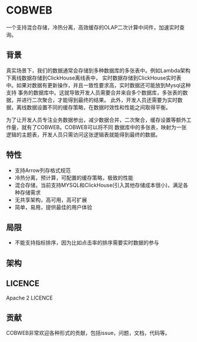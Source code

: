 # COBWEB
一个支持混合存储，冷热分离，高效缓存的OLAP二次计算中间件，加速实时查询。

## 背景
真实场景下，我们的数据通常会存储到多种数据库的多张表中。例如Lambda架构下离线数据存储到ClickHouse离线表中，
实时数据存储到ClickHouse实时表中。如果对数据有更新操作，并且一致性要求高，实时数据还可能放到Mysql这种支持
事务的数据库中。这就导致开发人员需要合并来自多个数据库，多张表的数据，并进行二次聚合，才能得到最终的结果。
此外，开发人员还需要为实时数据，离线数据设置不同的缓存策略，在数据时效性和性能之间取得平衡。

为了让开发人员专注业务数据参出，减少数据合并，二次聚合，缓存设置等额外工作量，就有了COBWEB。COBWEB可以将不同
数据库中的多张表，映射为一张逻辑的主题表，开发人员只需访问这张逻辑表就能得到最终的数据。

## 特性
+ 支持Arrow列存格式规范
+ 冷热分离，预计算，可配置的缓存策略，极致的性能
+ 混合存储，当前支持MYSQL和ClickHouse(引入其他存储成本很小)，满足各种存储需求
+ 无共享架构，高可用，高可扩展
+ 简单，易用，提供最佳的用户体验

## 局限
+ 不能支持指标排序，因为比如点击率的排序需要实时数据的参与

## 架构

## LICENCE
Apache 2 LICENCE

## 贡献
COBWEB非常欢迎各种形式的贡献，包括issue，问题，文档，代码等。